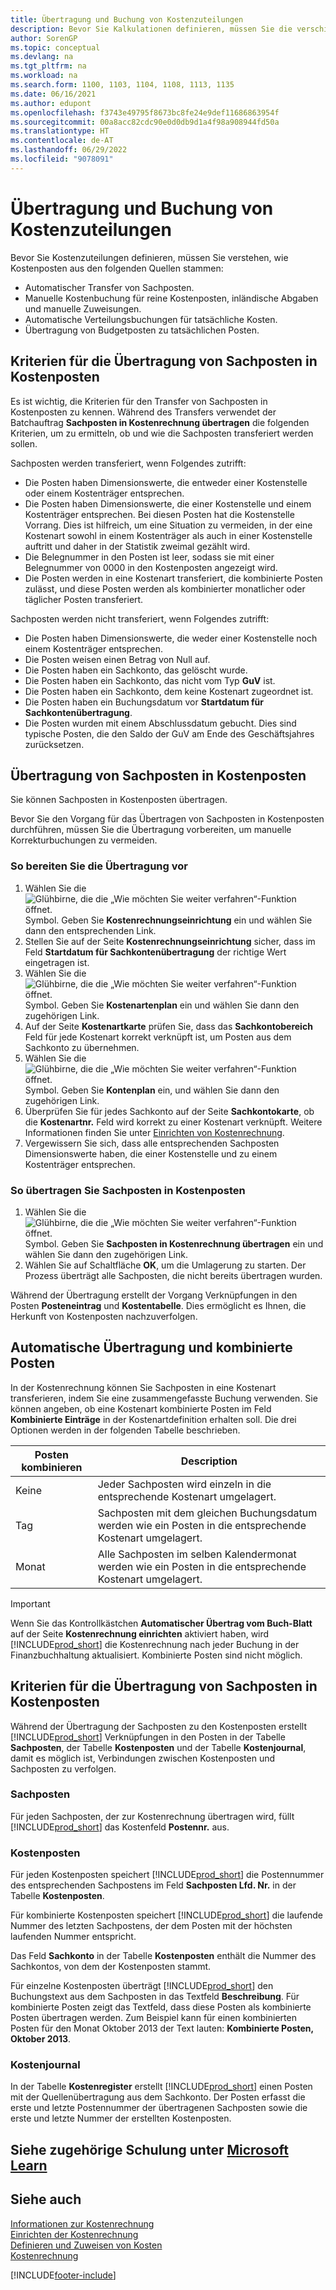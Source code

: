 ```yaml
---
title: Übertragung und Buchung von Kostenzuteilungen
description: Bevor Sie Kalkulationen definieren, müssen Sie die verschiedenen Quellen verstehen, aus denen Kosteneinträge stammen.
author: SorenGP
ms.topic: conceptual
ms.devlang: na
ms.tgt_pltfrm: na
ms.workload: na
ms.search.form: 1100, 1103, 1104, 1108, 1113, 1135
ms.date: 06/16/2021
ms.author: edupont
ms.openlocfilehash: f3743e49795f8673bc8fe24e9def11686863954f
ms.sourcegitcommit: 00a8acc82cdc90e0d0db9d1a4f98a908944fd50a
ms.translationtype: HT
ms.contentlocale: de-AT
ms.lasthandoff: 06/29/2022
ms.locfileid: "9078091"
---
```

# <a name="transferring-and-posting-cost-entries"></a>Übertragung und Buchung von Kostenzuteilungen

Bevor Sie Kostenzuteilungen definieren, müssen Sie verstehen, wie Kostenposten aus den folgenden Quellen stammen:  

- Automatischer Transfer von Sachposten.  
- Manuelle Kostenbuchung für reine Kostenposten, inländische Abgaben und manuelle Zuweisungen.  
- Automatische Verteilungsbuchungen für tatsächliche Kosten.  
- Übertragung von Budgetposten zu tatsächlichen Posten.

## <a name="criteria-for-transferring-general-ledger-entries-to-cost-entries"></a>Kriterien für die Übertragung von Sachposten in Kostenposten

Es ist wichtig, die Kriterien für den Transfer von Sachposten in Kostenposten zu kennen. Während des Transfers verwendet der Batchauftrag **Sachposten in Kostenrechnung übertragen** die folgenden Kriterien, um zu ermitteln, ob und wie die Sachposten transferiert werden sollen.  

Sachposten werden transferiert, wenn Folgendes zutrifft:  

- Die Posten haben Dimensionswerte, die entweder einer Kostenstelle oder einem Kostenträger entsprechen.  
- Die Posten haben Dimensionswerte, die einer Kostenstelle und einem Kostenträger entsprechen. Bei diesen Posten hat die Kostenstelle Vorrang. Dies ist hilfreich, um eine Situation zu vermeiden, in der eine Kostenart sowohl in einem Kostenträger als auch in einer Kostenstelle auftritt und daher in der Statistik zweimal gezählt wird.  
- Die Belegnummer in den Posten ist leer, sodass sie mit einer Belegnummer von 0000 in den Kostenposten angezeigt wird.  
- Die Posten werden in eine Kostenart transferiert, die kombinierte Posten zulässt, und diese Posten werden als kombinierter monatlicher oder täglicher Posten transferiert.  

Sachposten werden nicht transferiert, wenn Folgendes zutrifft:  

- Die Posten haben Dimensionswerte, die weder einer Kostenstelle noch einem Kostenträger entsprechen.  
- Die Posten weisen einen Betrag von Null auf.  
- Die Posten haben ein Sachkonto, das gelöscht wurde.  
- Die Posten haben ein Sachkonto, das nicht vom Typ **GuV** ist.  
- Die Posten haben ein Sachkonto, dem keine Kostenart zugeordnet ist.  
- Die Posten haben ein Buchungsdatum vor **Startdatum für Sachkontenübertragung**.  
- Die Posten wurden mit einem Abschlussdatum gebucht. Dies sind typische Posten, die den Saldo der GuV am Ende des Geschäftsjahres zurücksetzen.

## <a name="transferring-general-ledger-entries-to-cost-entries"></a>Übertragung von Sachposten in Kostenposten

Sie können Sachposten in Kostenposten übertragen.  

Bevor Sie den Vorgang für das Übertragen von Sachposten in Kostenposten durchführen, müssen Sie die Übertragung vorbereiten, um manuelle Korrekturbuchungen zu vermeiden.  

### <a name="to-prepare-the-transfer"></a>So bereiten Sie die Übertragung vor  

1.  Wählen Sie die ![Glühbirne, die die „Wie möchten Sie weiter verfahren“-Funktion öffnet.](media/ui-search/search_small.png "Tell Me-Funktion") Symbol. Geben Sie **Kostenrechnungseinrichtung** ein und wählen Sie dann den entsprechenden Link.  
2.  Stellen Sie auf der Seite **Kostenrechnungseinrichtung** sicher, dass im Feld **Startdatum für Sachkontenübertragung** der richtige Wert eingetragen ist.  
3.  Wählen Sie die ![Glühbirne, die die „Wie möchten Sie weiter verfahren“-Funktion öffnet.](media/ui-search/search_small.png "Tell Me-Funktion") Symbol. Geben Sie **Kostenartenplan** ein und wählen Sie dann den zugehörigen Link.  
4.  Auf der Seite **Kostenartkarte** prüfen Sie, dass das **Sachkontobereich** Feld für jede Kostenart korrekt verknüpft ist, um Posten aus dem Sachkonto zu übernehmen.  
5.  Wählen Sie die ![Glühbirne, die die „Wie möchten Sie weiter verfahren“-Funktion öffnet.](media/ui-search/search_small.png "Tell Me-Funktion") Symbol. Geben Sie **Kontenplan** ein, und wählen Sie dann den zugehörigen Link.  
6.  Überprüfen Sie für jedes Sachkonto auf der Seite **Sachkontokarte**, ob die **Kostenartnr.** Feld wird korrekt zu einer Kostenart verknüpft. Weitere Informationen finden Sie unter [Einrichten von Kostenrechnung](finance-set-up-cost-accounting.md).  
7.  Vergewissern Sie sich, dass alle entsprechenden Sachposten Dimensionswerte haben, die einer Kostenstelle und zu einem Kostenträger entsprechen.  

### <a name="to-transfer-general-ledger-entries-to-cost-entries"></a>So übertragen Sie Sachposten in Kostenposten

1.  Wählen Sie die ![Glühbirne, die die „Wie möchten Sie weiter verfahren“-Funktion öffnet.](media/ui-search/search_small.png "Tell Me-Funktion") Symbol. Geben Sie **Sachposten in Kostenrechnung übertragen** ein und wählen Sie dann den zugehörigen Link.  
2.  Wählen Sie auf Schaltfläche **OK**, um die Umlagerung zu starten. Der Prozess überträgt alle Sachposten, die nicht bereits übertragen wurden.  

Während der Übertragung erstellt der Vorgang Verknüpfungen in den Posten **Posteneintrag** und **Kostentabelle**. Dies ermöglicht es Ihnen, die Herkunft von Kostenposten nachzuverfolgen.

## <a name="automatic-transfer-and-combined-entries"></a>Automatische Übertragung und kombinierte Posten

In der Kostenrechnung können Sie Sachposten in eine Kostenart transferieren, indem Sie eine zusammengefasste Buchung verwenden. Sie können angeben, ob eine Kostenart kombinierte Posten im Feld **Kombinierte Einträge** in der Kostenartdefinition erhalten soll. Die drei Optionen werden in der folgenden Tabelle beschrieben.  

|Posten kombinieren|Description|  
|---------------------|-----------------|  
|Keine|Jeder Sachposten wird einzeln in die entsprechende Kostenart umgelagert.|  
|Tag|Sachposten mit dem gleichen Buchungsdatum werden wie ein Posten in die entsprechende Kostenart umgelagert.|  
|Monat|Alle Sachposten im selben Kalendermonat werden wie ein Posten in die entsprechende Kostenart umgelagert.|  

> [!IMPORTANT]  
>  Wenn Sie das Kontrollkästchen **Automatischer Übertrag vom Buch-Blatt** auf der Seite **Kostenrechnung einrichten** aktiviert haben, wird [!INCLUDE[prod_short](includes/prod_short.md)] die Kostenrechnung nach jeder Buchung in der Finanzbuchhaltung aktualisiert. Kombinierte Posten sind nicht möglich.

## <a name="results-of-transferring-general-ledger-entries-to-cost-entries"></a>Kriterien für die Übertragung von Sachposten in Kostenposten

Während der Übertragung der Sachposten zu den Kostenposten erstellt [!INCLUDE[prod_short](includes/prod_short.md)] Verknüpfungen in den Posten in der Tabelle **Sachposten**, der Tabelle **Kostenposten** und der Tabelle **Kostenjournal**, damit es möglich ist, Verbindungen zwischen Kostenposten und Sachposten zu verfolgen.  

### <a name="general-ledger-entries"></a>Sachposten

Für jeden Sachposten, der zur Kostenrechnung übertragen wird, füllt [!INCLUDE[prod_short](includes/prod_short.md)] das Kostenfeld **Postennr.** aus.  

### <a name="cost-entries"></a>Kostenposten

Für jeden Kostenposten speichert [!INCLUDE[prod_short](includes/prod_short.md)] die Postennummer des entsprechenden Sachpostens im Feld **Sachposten Lfd. Nr.** in der Tabelle **Kostenposten**.  

Für kombinierte Kostenposten speichert [!INCLUDE[prod_short](includes/prod_short.md)] die laufende Nummer des letzten Sachpostens, der dem Posten mit der höchsten laufenden Nummer entspricht.  

Das Feld **Sachkonto** in der Tabelle **Kostenposten** enthält die Nummer des Sachkontos, von dem der Kostenposten stammt.  

Für einzelne Kostenposten überträgt [!INCLUDE[prod_short](includes/prod_short.md)] den Buchungstext aus dem Sachposten in das Textfeld **Beschreibung**. Für kombinierte Posten zeigt das Textfeld, dass diese Posten als kombinierte Posten übertragen werden. Zum Beispiel kann für einen kombinierten Posten für den Monat Oktober 2013 der Text lauten: **Kombinierte Posten, Oktober 2013**.  

### <a name="cost-register"></a>Kostenjournal

In der Tabelle **Kostenregister** erstellt [!INCLUDE[prod_short](includes/prod_short.md)] einen Posten mit der Quellenübertragung aus dem Sachkonto. Der Posten erfasst die erste und letzte Postennummer der übertragenen Sachposten sowie die erste und letzte Nummer der erstellten Kostenposten.

## <a name="see-related-training-at-microsoft-learn"></a>Siehe zugehörige Schulung unter [Microsoft Learn](/learn/modules/transfer-gl-entries-dynamics-365-business-central/)

## <a name="see-also"></a>Siehe auch 

 [Informationen zur Kostenrechnung](finance-about-cost-accounting.md)  
 [Einrichten der Kostenrechnung](finance-set-up-cost-accounting.md)  
 [Definieren und Zuweisen von Kosten](finance-define-and-allocate-costs.md)  
 [Kostenrechnung](finance-manage-cost-accounting.md)


[!INCLUDE[footer-include](includes/footer-banner.md)]
